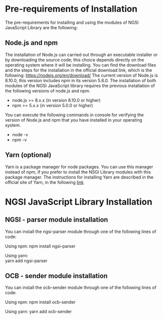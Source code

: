# Pre-requirements of Installation

The pre-requirements for installing and using the modules of NGSI JavaScript Library are the following:

## Node.js and npm

The installation of Node.js can carried out through an executable installer or by downloading the source code; this choice depends directly on the operating system where it will be installing. You can find the download files and the steps for the installation in the official download link, which is the following: https://nodejs.org/en/download/
The current version of Node.js is 8.10.0, this version includes npm in its version 5.6.0.
The installation of both modules of the NGSI JavaScript library requires the previous installation of the following versions of node.js and npm.

- node.js >= 8.x.x (in version 8.10.0 or higher)
- npm >= 5.x.x (in version 5.0.0 or higher)

You can execute the following commands in console for verifying the version of Node.js and npm that you have installed in your operating system.

- node -v
- npm -v

## Yarn (optional)
Yarn is a package manager for node packages. You can use this manager instead of npm, if you prefer to install the NSGI Library modules with this package manager. The instructions for installing Yarn are described in the official site of Yarn, in the following [link](https://yarnpkg.com/lang/en/docs/install)

# NGSI JavaScript Library Installation

## NGSI - parser module installation

You can install the ngsi-parser module through one of the following lines of code:

Using npm: 
    npm install ngsi-parser 
    
Using yarn:   
    yarn add ngsi-parser

## OCB - sender module installation

You can install the ocb-sender module through one of the following lines of code:

Using npm: 
    npm install ocb-sender
    
Using yarn:
    yarn add ocb-sender

